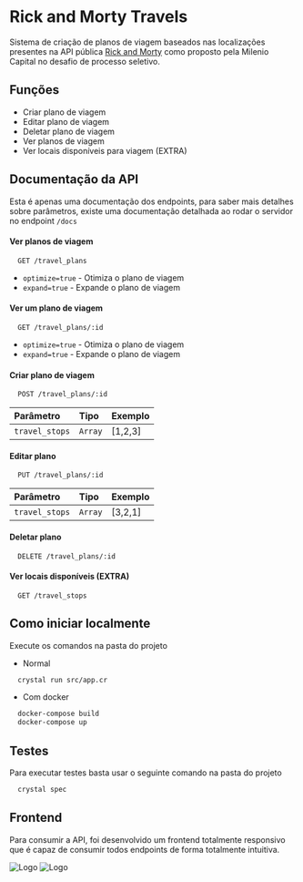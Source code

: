 
# Rick and Morty Travels

Sistema de criação de planos de viagem baseados nas localizações presentes na API pública [Rick and Morty](rickandmortyapi.com) como proposto pela Milenio Capital no desafio de processo seletivo.


## Funções

- Criar plano de viagem
- Editar plano de viagem
- Deletar plano de viagem
- Ver planos de viagem
- Ver locais disponíveis para viagem (EXTRA)

## Documentação da API
Esta é apenas uma documentação dos endpoints, para saber mais detalhes sobre parâmetros, existe uma documentação detalhada ao rodar o servidor no endpoint `/docs`

#### Ver planos de viagem

```http
  GET /travel_plans
```
- `optimize=true` - Otimiza o plano de viagem
- `expand=true` - Expande o plano de viagem
#### Ver um plano de viagem

```http
  GET /travel_plans/:id
```
- `optimize=true` - Otimiza o plano de viagem
- `expand=true` - Expande o plano de viagem

#### Criar plano de viagem

```http
  POST /travel_plans/:id
```
| Parâmetro | Tipo     | Exemplo |
| :-------- | :------- | :-------------------------------- |
| `travel_stops`      | `Array` | [1,2,3]   |



#### Editar plano

```http
  PUT /travel_plans/:id
```
| Parâmetro | Tipo     | Exemplo |
| :-------- | :------- | :-------------------------------- |
| `travel_stops`      | `Array` | [3,2,1]   |




#### Deletar plano

```http
  DELETE /travel_plans/:id
```


#### Ver locais disponíveis (EXTRA)

```http
  GET /travel_stops
```


## Como iniciar localmente
Execute os comandos na pasta do projeto

- Normal
```bash
  crystal run src/app.cr
```

- Com docker
```bash
  docker-compose build
  docker-compose up
```


## Testes

Para executar testes basta usar o seguinte comando na pasta do projeto

```bash
  crystal spec
```


## Frontend

Para consumir a API, foi desenvolvido um frontend totalmente responsivo que é capaz de consumir todos endpoints de forma totalmente intuitiva.



![Logo](https://i.ibb.co/PM8Z8Dn/Screenshot-2023-06-23-at-17-37-28-Criar-Plano-de-Viagem-Desafio-Milenio-Capital.jpg)
![Logo](https://i.ibb.co/BNXfBtS/Screenshot-2023-06-23-at-17-36-59-Plano-de-viagem-Desafio-Milenio-Capital.jpg)
